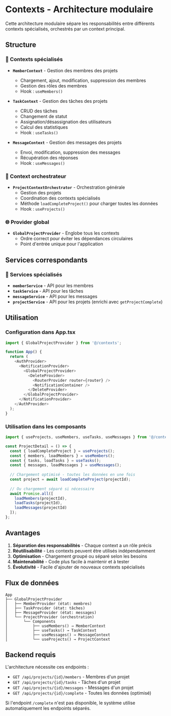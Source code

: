 # Contexts - Architecture modulaire

Cette architecture modulaire sépare les responsabilités entre différents contexts spécialisés, orchestrés par un context principal.

## Structure

### 🎯 Contexts spécialisés

- **`MemberContext`** - Gestion des membres des projets
  - Chargement, ajout, modification, suppression des membres
  - Gestion des rôles des membres
  - Hook : `useMembers()`

- **`TaskContext`** - Gestion des tâches des projets
  - CRUD des tâches
  - Changement de statut
  - Assignation/désassignation des utilisateurs
  - Calcul des statistiques
  - Hook : `useTasks()`

- **`MessageContext`** - Gestion des messages des projets
  - Envoi, modification, suppression des messages
  - Récupération des réponses
  - Hook : `useMessages()`

### 🎼 Context orchestrateur

- **`ProjectContextOrchestrator`** - Orchestration générale
  - Gestion des projets
  - Coordination des contexts spécialisés
  - Méthode `loadCompleteProject()` pour charger toutes les données
  - Hook : `useProjects()`

### 🌐 Provider global

- **`GlobalProjectProvider`** - Englobe tous les contexts
  - Ordre correct pour éviter les dépendances circulaires
  - Point d'entrée unique pour l'application

## Services correspondants

### 🔧 Services spécialisés

- **`memberService`** - API pour les membres
- **`taskService`** - API pour les tâches  
- **`messageService`** - API pour les messages
- **`projectService`** - API pour les projets (enrichi avec `getProjectComplete`)

## Utilisation

### Configuration dans App.tsx

```typescript
import { GlobalProjectProvider } from '@/contexts';

function App() {
  return (
    <AuthProvider>
      <NotificationProvider>
        <GlobalProjectProvider>
          <DeleteProvider>
            <RouterProvider router={router} />
            <NotificationContainer />
          </DeleteProvider>
        </GlobalProjectProvider>
      </NotificationProvider>
    </AuthProvider>
  );
}
```

### Utilisation dans les composants

```typescript
import { useProjects, useMembers, useTasks, useMessages } from '@/contexts';

const ProjectDetail = () => {
  const { loadCompleteProject } = useProjects();
  const { members, loadMembers } = useMembers();
  const { tasks, loadTasks } = useTasks();
  const { messages, loadMessages } = useMessages();
  
  // Chargement optimisé - toutes les données en une fois
  const project = await loadCompleteProject(projectId);
  
  // Ou chargement séparé si nécessaire
  await Promise.all([
    loadMembers(projectId),
    loadTasks(projectId),
    loadMessages(projectId)
  ]);
};
```

## Avantages

1. **Séparation des responsabilités** - Chaque context a un rôle précis
2. **Réutilisabilité** - Les contexts peuvent être utilisés indépendamment
3. **Optimisation** - Chargement groupé ou séparé selon les besoins
4. **Maintenabilité** - Code plus facile à maintenir et à tester
5. **Évolutivité** - Facile d'ajouter de nouveaux contexts spécialisés

## Flux de données

```
App
├── GlobalProjectProvider
│   ├── MemberProvider (état: membres)
│   ├── TaskProvider (état: tâches)
│   ├── MessageProvider (état: messages)
│   └── ProjectProvider (orchestration)
│       └── Components
│           ├── useMembers() → MemberContext
│           ├── useTasks() → TaskContext
│           ├── useMessages() → MessageContext
│           └── useProjects() → ProjectContext
```

## Backend requis

L'architecture nécessite ces endpoints :

- `GET /api/projects/{id}/members` - Membres d'un projet
- `GET /api/projects/{id}/tasks` - Tâches d'un projet
- `GET /api/projects/{id}/messages` - Messages d'un projet
- `GET /api/projects/{id}/complete` - Toutes les données (optimisé)

Si l'endpoint `/complete` n'est pas disponible, le système utilise automatiquement les endpoints séparés.
